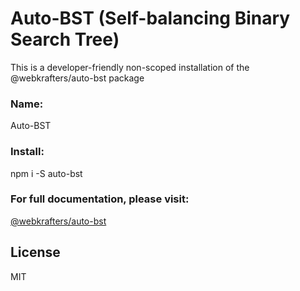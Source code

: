 # Auto-BST (Self-balancing Binary Search Tree)

This is a developer-friendly non-scoped installation of the @webkrafters/auto-bst package

### Name:

Auto-BST

### Install:

npm i -S auto-bst

### For full documentation, please visit:

<a href="https://www.npmjs.com/package/@webkrafters/auto-bst">@webkrafters/auto-bst</a>

## License

MIT
